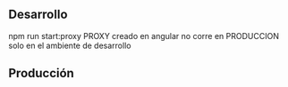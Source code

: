 
## Desarrollo
npm run start:proxy
PROXY creado en angular no corre en PRODUCCION solo en el ambiente de desarrollo

## Producción

